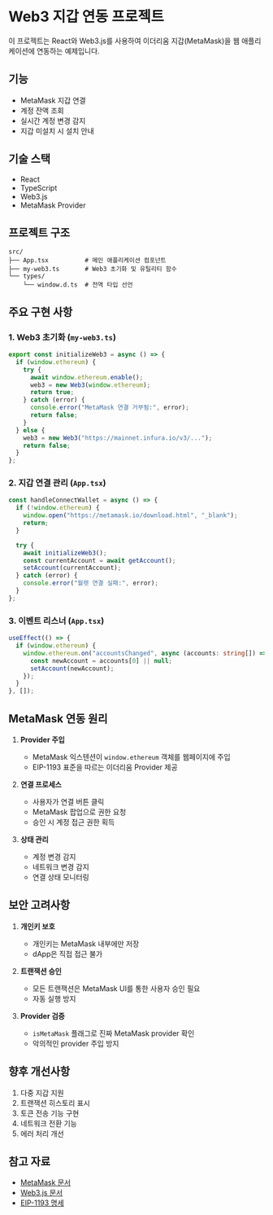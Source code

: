 # Web3 지갑 연동 프로젝트

이 프로젝트는 React와 Web3.js를 사용하여 이더리움 지갑(MetaMask)을 웹 애플리케이션에 연동하는 예제입니다.

## 기능

- MetaMask 지갑 연결
- 계정 잔액 조회
- 실시간 계정 변경 감지
- 지갑 미설치 시 설치 안내

## 기술 스택

- React
- TypeScript
- Web3.js
- MetaMask Provider

## 프로젝트 구조

```
src/
├── App.tsx          # 메인 애플리케이션 컴포넌트
├── my-web3.ts       # Web3 초기화 및 유틸리티 함수
└── types/
    └── window.d.ts  # 전역 타입 선언
```

## 주요 구현 사항

### 1. Web3 초기화 (`my-web3.ts`)

```typescript
export const initializeWeb3 = async () => {
  if (window.ethereum) {
    try {
      await window.ethereum.enable();
      web3 = new Web3(window.ethereum);
      return true;
    } catch (error) {
      console.error("MetaMask 연결 거부됨:", error);
      return false;
    }
  } else {
    web3 = new Web3("https://mainnet.infura.io/v3/...");
    return false;
  }
};
```

### 2. 지갑 연결 관리 (`App.tsx`)

```typescript
const handleConnectWallet = async () => {
  if (!window.ethereum) {
    window.open("https://metamask.io/download.html", "_blank");
    return;
  }

  try {
    await initializeWeb3();
    const currentAccount = await getAccount();
    setAccount(currentAccount);
  } catch (error) {
    console.error("월렛 연결 실패:", error);
  }
};
```

### 3. 이벤트 리스너 (`App.tsx`)

```typescript
useEffect(() => {
  if (window.ethereum) {
    window.ethereum.on("accountsChanged", async (accounts: string[]) => {
      const newAccount = accounts[0] || null;
      setAccount(newAccount);
    });
  }
}, []);
```

## MetaMask 연동 원리

1. **Provider 주입**

   - MetaMask 익스텐션이 `window.ethereum` 객체를 웹페이지에 주입
   - EIP-1193 표준을 따르는 이더리움 Provider 제공

2. **연결 프로세스**

   - 사용자가 연결 버튼 클릭
   - MetaMask 팝업으로 권한 요청
   - 승인 시 계정 접근 권한 획득

3. **상태 관리**
   - 계정 변경 감지
   - 네트워크 변경 감지
   - 연결 상태 모니터링

## 보안 고려사항

1. **개인키 보호**

   - 개인키는 MetaMask 내부에만 저장
   - dApp은 직접 접근 불가

2. **트랜잭션 승인**

   - 모든 트랜잭션은 MetaMask UI를 통한 사용자 승인 필요
   - 자동 실행 방지

3. **Provider 검증**
   - `isMetaMask` 플래그로 진짜 MetaMask provider 확인
   - 악의적인 provider 주입 방지

## 향후 개선사항

1. 다중 지갑 지원
2. 트랜잭션 히스토리 표시
3. 토큰 전송 기능 구현
4. 네트워크 전환 기능
5. 에러 처리 개선

## 참고 자료

- [MetaMask 문서](https://docs.metamask.io/)
- [Web3.js 문서](https://web3js.readthedocs.io/)
- [EIP-1193 명세](https://eips.ethereum.org/EIPS/eip-1193)
